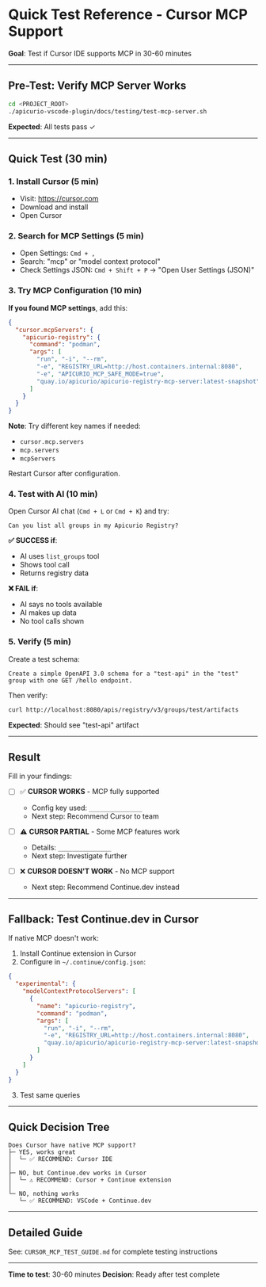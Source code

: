 # Quick Test Reference - Cursor MCP Support

**Goal**: Test if Cursor IDE supports MCP in 30-60 minutes

---

## Pre-Test: Verify MCP Server Works

```bash
cd <PROJECT_ROOT>
./apicurio-vscode-plugin/docs/testing/test-mcp-server.sh
```

**Expected**: All tests pass ✓

---

## Quick Test (30 min)

### 1. Install Cursor (5 min)
- Visit: https://cursor.com
- Download and install
- Open Cursor

### 2. Search for MCP Settings (5 min)
- Open Settings: `Cmd + ,`
- Search: "mcp" or "model context protocol"
- Check Settings JSON: `Cmd + Shift + P` → "Open User Settings (JSON)"

### 3. Try MCP Configuration (10 min)

**If you found MCP settings**, add this:

```json
{
  "cursor.mcpServers": {
    "apicurio-registry": {
      "command": "podman",
      "args": [
        "run", "-i", "--rm",
        "-e", "REGISTRY_URL=http://host.containers.internal:8080",
        "-e", "APICURIO_MCP_SAFE_MODE=true",
        "quay.io/apicurio/apicurio-registry-mcp-server:latest-snapshot"
      ]
    }
  }
}
```

**Note**: Try different key names if needed:
- `cursor.mcp.servers`
- `mcp.servers`
- `mcpServers`

Restart Cursor after configuration.

### 4. Test with AI (10 min)

Open Cursor AI chat (`Cmd + L` or `Cmd + K`) and try:

```
Can you list all groups in my Apicurio Registry?
```

**✅ SUCCESS if**:
- AI uses `list_groups` tool
- Shows tool call
- Returns registry data

**❌ FAIL if**:
- AI says no tools available
- AI makes up data
- No tool calls shown

### 5. Verify (5 min)

Create a test schema:

```
Create a simple OpenAPI 3.0 schema for a "test-api" in the "test" group with one GET /hello endpoint.
```

Then verify:

```bash
curl http://localhost:8080/apis/registry/v3/groups/test/artifacts
```

**Expected**: Should see "test-api" artifact

---

## Result

Fill in your findings:

- [ ] ✅ **CURSOR WORKS** - MCP fully supported
  - Config key used: `_______________`
  - Next step: Recommend Cursor to team

- [ ] ⚠️ **CURSOR PARTIAL** - Some MCP features work
  - Details: `_______________`
  - Next step: Investigate further

- [ ] ❌ **CURSOR DOESN'T WORK** - No MCP support
  - Next step: Recommend Continue.dev instead

---

## Fallback: Test Continue.dev in Cursor

If native MCP doesn't work:

1. Install Continue extension in Cursor
2. Configure in `~/.continue/config.json`:

```json
{
  "experimental": {
    "modelContextProtocolServers": [
      {
        "name": "apicurio-registry",
        "command": "podman",
        "args": [
          "run", "-i", "--rm",
          "-e", "REGISTRY_URL=http://host.containers.internal:8080",
          "quay.io/apicurio/apicurio-registry-mcp-server:latest-snapshot"
        ]
      }
    ]
  }
}
```

3. Test same queries

---

## Quick Decision Tree

```
Does Cursor have native MCP support?
├─ YES, works great
│  └─ ✅ RECOMMEND: Cursor IDE
│
├─ NO, but Continue.dev works in Cursor
│  └─ ⚠️ RECOMMEND: Cursor + Continue extension
│
└─ NO, nothing works
   └─ ✅ RECOMMEND: VSCode + Continue.dev
```

---

## Detailed Guide

See: `CURSOR_MCP_TEST_GUIDE.md` for complete testing instructions

---

**Time to test**: 30-60 minutes
**Decision**: Ready after test complete
